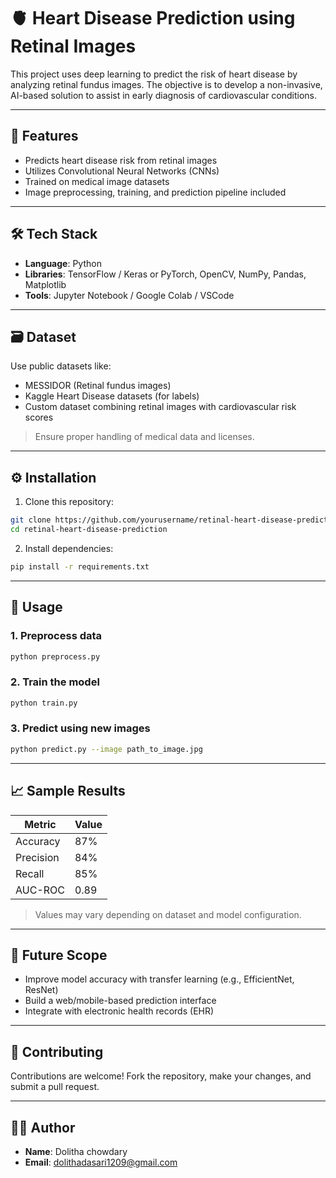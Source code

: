 


# 🫀 Heart Disease Prediction using Retinal Images

This project uses deep learning to predict the risk of heart disease by analyzing retinal fundus images. The objective is to develop a non-invasive, AI-based solution to assist in early diagnosis of cardiovascular conditions.

---

## 📌 Features

- Predicts heart disease risk from retinal images
- Utilizes Convolutional Neural Networks (CNNs)
- Trained on medical image datasets
- Image preprocessing, training, and prediction pipeline included

---

## 🛠️ Tech Stack

- **Language**: Python
- **Libraries**: TensorFlow / Keras or PyTorch, OpenCV, NumPy, Pandas, Matplotlib
- **Tools**: Jupyter Notebook / Google Colab / VSCode

---

## 🗃️ Dataset

Use public datasets like:

- MESSIDOR (Retinal fundus images)
- Kaggle Heart Disease datasets (for labels)
- Custom dataset combining retinal images with cardiovascular risk scores

> Ensure proper handling of medical data and licenses.

---

## ⚙️ Installation

1. Clone this repository:
```bash
git clone https://github.com/yourusername/retinal-heart-disease-prediction.git
cd retinal-heart-disease-prediction
````

2. Install dependencies:

```bash
pip install -r requirements.txt
```

---

## 🧪 Usage

### 1. Preprocess data

```bash
python preprocess.py
```

### 2. Train the model

```bash
python train.py
```

### 3. Predict using new images

```bash
python predict.py --image path_to_image.jpg
```

---

## 📈 Sample Results

| Metric    | Value |
| --------- | ----- |
| Accuracy  | 87%   |
| Precision | 84%   |
| Recall    | 85%   |
| AUC-ROC   | 0.89  |

> Values may vary depending on dataset and model configuration.

---

## 🚀 Future Scope

* Improve model accuracy with transfer learning (e.g., EfficientNet, ResNet)
* Build a web/mobile-based prediction interface
* Integrate with electronic health records (EHR)

---

## 🤝 Contributing

Contributions are welcome!
Fork the repository, make your changes, and submit a pull request.

---

## 👨‍💻 Author

* **Name**: Dolitha chowdary
* **Email**: dolithadasari1209@gmail.com


